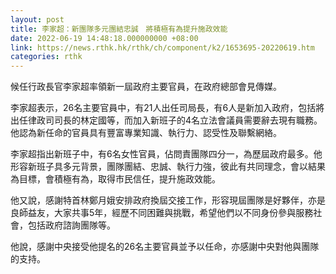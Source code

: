 ```yaml
---
layout: post
title: 李家超：新團隊多元團結忠誠　將積極有為提升施政效能
date: 2022-06-19 14:48:18.000000000 +08:00
link: https://news.rthk.hk/rthk/ch/component/k2/1653695-20220619.htm
categories: rthk
---
```


候任行政長官李家超率領新一屆政府主要官員，在政府總部會見傳媒。

李家超表示，26名主要官員中，有21人出任司局長，有6人是新加入政府，包括將出任律政司司長的林定國等，而加入新班子的4名立法會議員需要辭去現有職務。他認為新任命的官員具有豐富專業知識、執行力、認受性及聯繫網絡。

李家超指出新班子中，有6名女性官員，佔問責團隊四分一，為歷屆政府最多。他形容新班子具多元背景，團隊團結、忠誠、執行力強，彼此有共同理念，會以結果為目標，會積極有為，取得市民信任，提升施政效能。

他又說，感謝特首林鄭月娥安排政府換屆交接工作，形容現屆團隊是好夥伴，亦是良師益友，大家共事5年，經歷不同困難與挑戰，希望他們以不同身份參與服務社會，包括政府諮詢團隊等。

他說，感謝中央接受他提名的26名主要官員並予以任命，亦感謝中央對他與團隊的支持。
